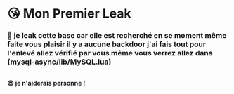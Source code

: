 # 😘 Mon Premier Leak
### 💖 je leak cette base car elle est recherché en se moment même faite vous plaisir il y a aucune backdoor j'ai fais tout pour l'enlevé allez vérifié par vous même vous verrez allez dans (mysql-async/lib/MySQL.lua)
## 
#### 😍 je n'aiderais personne !
